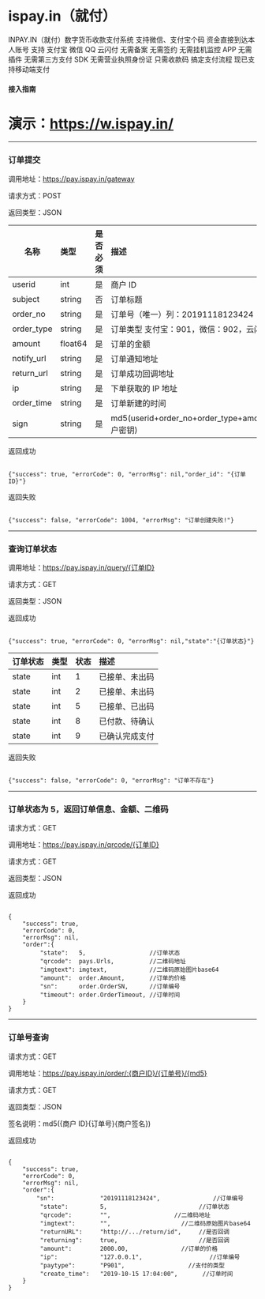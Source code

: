 # ispay.in（就付）

INPAY.IN（就付）数字货币收款支付系统
支持微信、支付宝个码 资金直接到达本人账号
支持 支付宝 微信 QQ 云闪付
无需备案
无需签约
无需挂机监控 APP
无需插件
无需第三方支付 SDK
无需营业执照身份证
只需收款码
搞定支付流程 现已支持移动端支付

#### 接入指南

# 演示：https://w.ispay.in/

---

### 订单提交

调用地址：https://pay.ispay.in/gateway

请求方式：POST

返回类型：JSON

| 名称       | 类型    | 是否必须 | 描述                                                       |
| ---------- | :------ | :------- | :--------------------------------------------------------- |
| userid     | int     | 是       | 商户 ID                                                    |
| subject    | string  | 否       | 订单标题                                                   |
| order_no   | string  | 是       | 订单号（唯一）列：20191118123424                           |
| order_type | string  | 是       | 订单类型 支付宝：901，微信：902，云闪付：904               |
| amount     | float64 | 是       | 订单的金额                                                 |
| notify_url | string  | 是       | 订单通知地址                                               |
| return_url | string  | 是       | 订单成功回调地址                                           |
| ip         | string  | 是       | 下单获取的 IP 地址                                         |
| order_time | string  | 是       | 订单新建的时间                                             |
| sign       | string  | 是       | md5(userid+order_no+order_type+amount+return_url+商户密钥) |

返回成功

```

{"success": true, "errorCode": 0, "errorMsg": nil,"order_id": "{订单 ID}"}

```

返回失败

```

{"success": false, "errorCode": 1004, "errorMsg": "订单创建失败!"}

```

---

### 查询订单状态

调用地址：https://pay.ispay.in/query/{订单ID}

请求方式：GET

返回类型：JSON

返回成功

```

{"success": true, "errorCode": 0, "errorMsg": nil,"state":"{订单状态}"}

```

| 订单状态 | 类型 | 状态 | 描述           |
| -------- | :--- | :--- | :------------- |
| state    | int  | 1    | 已接单、未出码 |
| state    | int  | 2    | 已接单、未出码 |
| state    | int  | 5    | 已接单、已出码 |
| state    | int  | 8    | 已付款、待确认 |
| state    | int  | 9    | 已确认完成支付 |

返回失败

```

{"success": false, "errorCode": 0, "errorMsg": "订单不存在"}

```

---

### 订单状态为 5，返回订单信息、金额、二维码

请求方式：GET

调用地址：https://pay.ispay.in/qrcode/{订单ID}

请求方式：GET

返回类型：JSON

返回成功

```

{
    "success": true,
    "errorCode": 0,
    "errorMsg": nil,
    "order":{
         "state":   5,                  //订单状态
         "qrcode":  pays.Urls,          //二维码地址
         "imgtext": imgtext,            //二维码原始图片base64
         "amount":  order.Amount,       //订单的价格
         "sn":      order.OrderSN,      //订单编号
         "timeout": order.OrderTimeout, //订单时间
    }
}

```

---

### 订单号查询

请求方式：GET

调用地址：https://pay.ispay.in/order/:{商户ID}/{订单号}/{md5}

请求方式：GET

返回类型：JSON

签名说明：md5({商户 ID}{订单号}{商户签名})

返回成功

```

{
    "success": true,
    "errorCode": 0,
    "errorMsg": nil,
    "order":{
        "sn":             "20191118123424",               //订单编号
         "state":         5,                          //订单状态
         "qrcode":        "",                  //二维码地址
         "imgtext":       "",                    //二维码原始图片base64
         "returnURL":     "http://.../return/id",     //是否回调
         "returning":     true,                       //是否回调
         "amount":        2000.00,               //订单的价格
         "ip":            "127.0.0.1",                   //订单编号
         "paytype":       "P901",                  //支付的类型
         "create_time":   "2019-10-15 17:04:00",       //订单时间
    }
}

```
